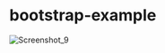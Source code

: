 # bootstrap-example

![Screenshot_9](https://user-images.githubusercontent.com/46603841/216793750-6fec0e0b-aa8d-49ae-9da1-e4b36b26d18c.png)
